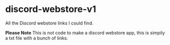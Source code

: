# discord-webstore-v1
All the Discord webstore links I could find.

**Please Note**
This is not code to make a discord webstore app, this is simpily a txt file with a bunch of links.
